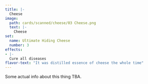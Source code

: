 ```yaml
---
title: |-
  Cheese
image: 
  path: cards/scanned/cheese/03 Cheese.png
  text: |-
    Cheese
set:
  name: Ultimate Hiding Cheese
  number: 3
effects: 
- |-
  Cure all diseases
flavor-text: "It was distilled essence of cheese the whole time"
---
```

Some actual info about this thing TBA.
